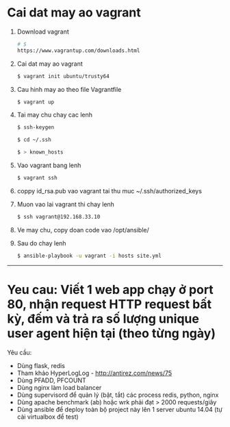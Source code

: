 # Cai dat may ao vagrant

1. Download vagrant

    ```bash
    # $
    https://www.vagrantup.com/downloads.html
    ```
2. Cai dat may ao vagrant

    ```bash
    $ vagrant init ubuntu/trusty64
    ```

3. Cau hinh may ao  theo file Vagrantfile

    ```bash
    $ vagrant up
    ```

4. Tai may chu chay cac lenh

    ```bash
    $ ssh-keygen

    $ cd ~/.ssh

    $ > known_hosts
    ```

5. Vao vagrant bang lenh

    ```bash
    $ vagrant ssh
    ```
6. coppy id_rsa.pub vao vagrant tai thu muc ~/.ssh/authorized_keys

7. Muon vao lai vagrant thi chay lenh  

    ```bash
    $ ssh vagrant@192.168.33.10
    ```

8. Ve may chu, copy doan code vao /opt/ansible/

9. Sau do chay lenh

    ```bash
    $ ansible-playbook -u vagrant -i hosts site.yml
    ```
----------------------------------------------------------------------
# Yeu cau: Viết 1 web app chạy ở port 80, nhận request HTTP request bất kỳ, đếm và trả ra số lượng unique user agent hiện tại (theo từng ngày)

Yêu cầu:

* Dùng flask, redis
* Tham khảo HyperLogLog - http://antirez.com/news/75
* Dùng PFADD, PFCOUNT
* Dùng nginx làm load balancer
* Dùng supervisord để quản lý (bật, tắt) các process redis, python, nginx
* Dùng apache benchmark (ab) hoặc wrk phải đạt > 2000 requests/giây
* Dùng ansible để deploy toàn bộ project này lên 1 server ubuntu 14.04 (tự cài virtualbox để test)


